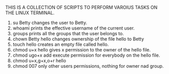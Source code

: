 THIS IS A COLLECTION OF SCRIPTS TO PERFORM VAROIUS TASKS ON THE LINUX TERMINAL.

1. su Betty changes the user to Betty.
2. whoami prints the effective username of the current user.
3. groups prints all the groups that the user belongs to.
4. chown Betty hello changes ownership of the file hello to Betty
5. touch hello creates an empty file called hello.
6. chmod u+x hello gives x permission to the owner of the hello file.
7. chmod ugo+x add execute permission for everybody on the hello file.
8. chmod u+x,g+x,o+r hello
9. chmod 007 only other users permissions, nothing for owner nad group.
